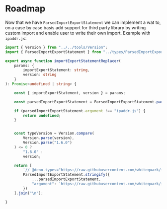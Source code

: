 # Roadmap

Now that we have `ParsedImportExportStatement` we can implement a wat to, on a case by case basis add
support for third party library by writing custom import and enable user to write their own import.
Example with `ipaddr.js`:

```typescript
import { Version } from "../../tools/Version";
import { ParsedImportExportStatement } from "../types/ParsedImportExportStatement";

export async function importExportStatementReplacer(
    params: {
        importExportStatement: string,
        version: string
    }
): Promise<undefined | string> {

    const { importExportStatement, version } = params;

    const parsedImportExportStatement = ParsedImportExportStatement.parse(importExportStatement);

    if (parsedImportExportStatement.argument !== "ipaddr.js") {
        return undefined;
    }


    const typeVersion = Version.compare(
        Version.parse(version),
        Version.parse("1.6.0")
    ) <= 0 ?
        "1.6.0" :
        version;

    return [
        `// @deno-types="https://raw.githubusercontent.com/whitequark/ipaddr.js/${typeVersion}/lib/ipaddr.js.d.ts"`,
        ParsedImportExportStatement.stringify({
            ...parsedImportExportStatement,
            "argument": `https://raw.githubusercontent.com/whitequark/ipaddr.js/${version}/lib/ipaddr.js`
        })
    ].join("\n");

}
```